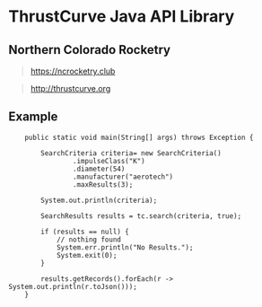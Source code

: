 # ThrustCurve Java API Library
## Northern Colorado Rocketry

> https://ncrocketry.club

> http://thrustcurve.org

## Example
```
    public static void main(String[] args) throws Exception {
 
        SearchCriteria criteria= new SearchCriteria()
                .impulseClass("K")
                .diameter(54)
                .manufacturer("aerotech")
                .maxResults(3);

        System.out.println(criteria);

        SearchResults results = tc.search(criteria, true);

        if (results == null) {
            // nothing found
            System.err.println("No Results.");
            System.exit(0);
        }

        results.getRecords().forEach(r -> System.out.println(r.toJson()));
    }
  ```

